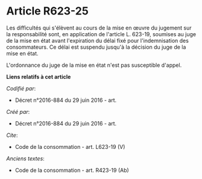 # Article R623-25

Les difficultés qui s'élèvent au cours de la mise en œuvre du jugement sur la responsabilité sont, en application de
l'article L. 623-19, soumises au juge de la mise en état avant l'expiration du délai fixé pour l'indemnisation des
consommateurs. Ce délai est suspendu jusqu'à la décision du juge de la mise en état. 

L'ordonnance du juge de la mise en état n'est pas susceptible d'appel.

**Liens relatifs à cet article**

_Codifié par_:

  - Décret n°2016-884 du 29 juin 2016 - art.

_Créé par_:

  - Décret n°2016-884 du 29 juin 2016 - art.

_Cite_:

  - Code de la consommation - art. L623-19 (V)

_Anciens textes_:

  - Code de la consommation - art. R423-19 (Ab)
